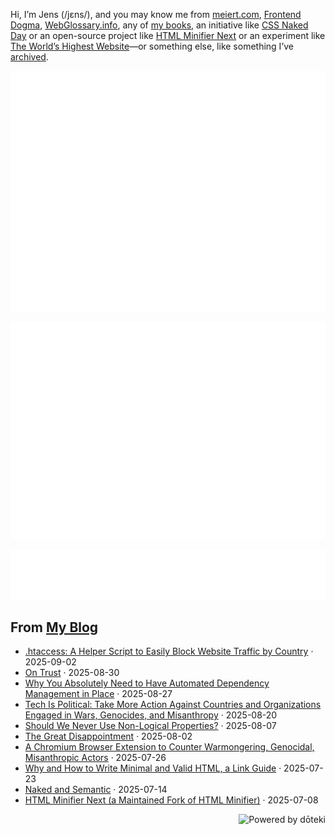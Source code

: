 Hi, I’m Jens (/jɛns/), and you may know me from [meiert.com](https://meiert.com/), [Frontend Dogma](https://frontenddogma.com/), [WebGlossary.info](https://webglossary.info/), any of [my books](https://www.goodreads.com/author/list/13623828.Jens_Oliver_Meiert), an initiative like [CSS Naked Day](https://css-naked-day.org/) or an open-source project like [HTML Minifier Next](https://github.com/j9t/html-minifier-next) or an experiment like [The World’s Highest Website](https://worlds-highest-website.com/)—or something else, like something I’ve [archived](https://mirrors.meiert.org/).

<!-- Metrics -->

[![Jens’s stats as per Metrics.](github-metrics.svg)](https://github.com/lowlighter/metrics)

[![Jens’s calendar.](github-metrics.plugin.isocalendar.fullyear.svg)](https://github.com/lowlighter/metrics/blob/master/source/plugins/isocalendar/README.md)

[![Jens’s facts.](github-metrics.plugin.habits.facts.svg)](https://github.com/lowlighter/metrics/blob/master/source/plugins/habits/README.md)

<!-- dōteki -->

<!-- blog start -->
## From [My Blog](https://meiert.com/)

- [.htaccess: A Helper Script to Easily Block Website Traffic by Country](https://meiert.com/blog/block-traffic-by-country-via-htaccess/) · 2025-09-02
- [On Trust](https://meiert.com/blog/on-trust/) · 2025-08-30
- [Why You Absolutely Need to Have Automated Dependency Management in Place](https://meiert.com/blog/automated-dependency-management/) · 2025-08-27
- [Tech Is Political: Take More Action Against Countries and Organizations Engaged in Wars, Genocides, and Misanthropy](https://meiert.com/blog/tech-is-political-take-more-action/) · 2025-08-20
- [Should We Never Use Non-Logical Properties?](https://meiert.com/blog/non-logical-properties/) · 2025-08-07
- [The Great Disappointment](https://meiert.com/blog/the-great-disappointment/) · 2025-08-02
- [A Chromium Browser Extension to Counter Warmongering, Genocidal, Misanthropic Actors](https://meiert.com/blog/anti-war-anti-genocide-anti-misanthropy/) · 2025-07-26
- [Why and How to Write Minimal and Valid HTML, a Link Guide](https://meiert.com/blog/minimal-and-valid-html/) · 2025-07-23
- [Naked and Semantic](https://shows.acast.com/dead-code/episodes/naked-and-semantic-with-fabien-basmaison-and-jens-oliver-mei) · 2025-07-14
- [HTML Minifier Next (a Maintained Fork of HTML Minifier)](https://meiert.com/blog/html-minifier-next/) · 2025-07-08
<!-- blog end -->

<a href="https://doteki.org"><img src="https://img.shields.io/badge/powered_by-d%C5%8Dteki-0?style=flat-square&labelColor=202b2d&color=5E936C" align="right" alt="Powered by dōteki"></a>